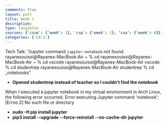```yaml
---
comments: True
layout: post
title: Week 1
description: 
type: tangibles
courses: {'csse': {'week': 1}, 'csp': {'week': 1}, 'csa': {'week': 0}}
categories: ['C4.1']
---
```


Tech Talk: 
“Jupyter command `jupyter-notebook` not found.
rayanesouissi@Rayanes-MacBook-Air ~ % cd
rayanesouissi@Rayanes-MacBook-Air ~ % cd vscode
rayanesouissi@Rayanes-MacBook-Air vscode % cd studentrep
rayanesouissi@Rayanes-MacBook-Air studentrep % cd _notebooks”

- **Opened studentrep instead of teacher so I couldn’t find the notebook**

When I executed a jupyter notebook in my virtual environment in Arch Linux, the following error occurred. Error executing Jupyter command 'notebook': [Errno 2] No such file or directory

- **sudo -H pip install jupyter**
- **pip3 install --upgrade --force-reinstall --no-cache-dir jupyter**